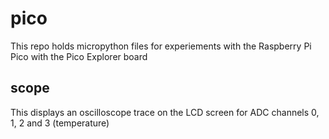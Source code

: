 # pico
This repo holds micropython files for experiements with the Raspberry Pi Pico with the Pico Explorer board

## scope
This displays an oscilloscope trace on the LCD screen for ADC channels 0, 1, 2 and 3 (temperature)

